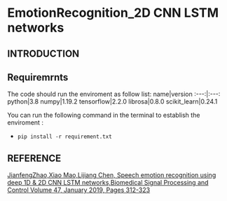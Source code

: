 # EmotionRecognition_2D CNN LSTM networks

## INTRODUCTION

## Requiremrnts
The code should run the enviroment as follow list:
name|version
:---:|:---:
python|3.8
numpy|1.19.2
tensorflow|2.2.0
librosa|0.8.0
scikit_learn|0.24.1

You can run the following command in the terminal to establish the enviroment : 
* `pip install -r requirement.txt`

## REFERENCE
  [JianfengZhao,Xiao Mao,Lijiang Chen, Speech emotion recognition using deep 1D & 2D CNN LSTM networks,Biomedical Signal Processing and Control
Volume 47, January 2019, Pages 312-323][paper]

[paper]: https://www.sciencedirect.com/science/article/abs/pii/S1746809418302337
